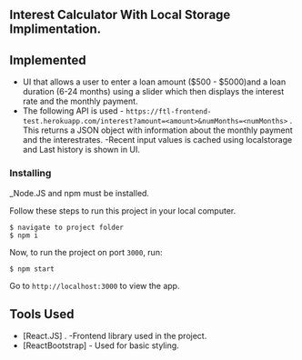 ## Interest Calculator With Local Storage Implimentation.


## Implemented

- UI that allows a user to enter a loan amount ($500 - $5000)and a
  loan duration (6-24 months) using a slider which then displays the interest rate and the monthly payment.
- The following API is used - `https://ftl-frontend-test.herokuapp.com/interest?amount=<amount>&numMonths=<numMonths>` .       
  This returns a JSON object with information about the monthly payment and the interestrates.
-Recent input values is cached using localstorage and Last history is shown in UI.


### Installing

_Node.JS and npm must be installed.

Follow these steps to run this project in your local computer.

```
$ navigate to project folder
$ npm i
```

Now, to run the project on port `3000`, run:

```
$ npm start
```

Go to `http://localhost:3000` to view the app.

## Tools Used

- [React.JS] .     -Frontend library used in the project.
- [ReactBootstrap] - Used for basic styling.



